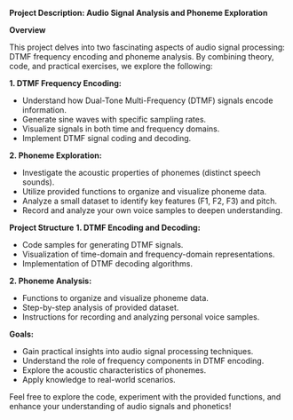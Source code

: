 **Project Description: Audio Signal Analysis and Phoneme Exploration**

**Overview**

This project delves into two fascinating aspects of audio signal processing: DTMF frequency encoding and phoneme analysis. By combining theory, code, and practical exercises, we explore the following:

**1. DTMF Frequency Encoding:**

* Understand how Dual-Tone Multi-Frequency (DTMF) signals encode information.
* Generate sine waves with specific sampling rates.
* Visualize signals in both time and frequency domains.
* Implement DTMF signal coding and decoding.

**2. Phoneme Exploration:**

* Investigate the acoustic properties of phonemes (distinct speech sounds).
* Utilize provided functions to organize and visualize phoneme data.
* Analyze a small dataset to identify key features (F1, F2, F3) and pitch.
* Record and analyze your own voice samples to deepen understanding.

**Project Structure**
**1. DTMF Encoding and Decoding:**

* Code samples for generating DTMF signals.
* Visualization of time-domain and frequency-domain representations.
* Implementation of DTMF decoding algorithms.

**2. Phoneme Analysis:**

* Functions to organize and visualize phoneme data.
* Step-by-step analysis of provided dataset. 
* Instructions for recording and analyzing personal voice samples.

**Goals:**

* Gain practical insights into audio signal processing techniques.
* Understand the role of frequency components in DTMF encoding.
* Explore the acoustic characteristics of phonemes.
* Apply knowledge to real-world scenarios.

Feel free to explore the code, experiment with the provided functions, and enhance your understanding of audio signals and phonetics!


